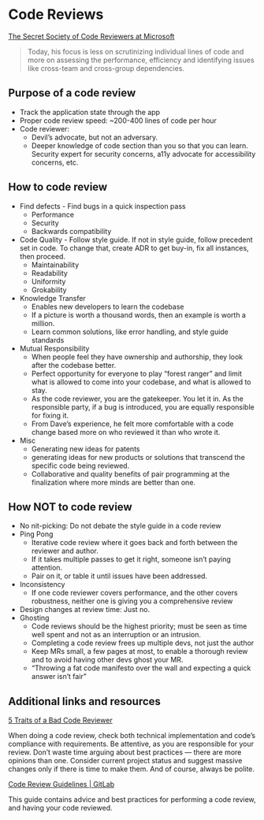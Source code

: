 # Code Reviews

[The Secret Society of Code Reviewers at Microsoft](https://www.youtube.com/watch?v=MLU8AwfIe8U)

> Today, his focus is less on scrutinizing individual lines of code and more on assessing the performance, efficiency and identifying issues like cross-team and cross-group dependencies.

## Purpose of a code review

- Track the application state through the app
- Proper code review speed: ~200-400 lines of code per hour
- Code reviewer:
  - Devil’s advocate, but not an adversary.
  - Deeper knowledge of code section than you so that you can learn. Security expert for security concerns, a11y advocate for accessibility concerns, etc.

## How to code review

- Find defects - Find bugs in a quick inspection pass
  - Performance
  - Security
  - Backwards compatibility
- Code Quality - Follow style guide. If not in style guide, follow precedent set in code. To change that, create ADR to get buy-in, fix all instances, then proceed.
  - Maintainability
  - Readability
  - Uniformity
  - Grokability
- Knowledge Transfer
  - Enables new developers to learn the codebase
  - If a picture is worth a thousand words, then an example is worth a million.
  - Learn common solutions, like error handling, and style guide standards
- Mutual Responsibility
  - When people feel they have ownership and authorship, they look after the codebase better.
  - Perfect opportunity for everyone to play “forest ranger” and limit what is allowed to come into your codebase, and what is allowed to stay.
  - As the code reviewer, you are the gatekeeper. You let it in. As the responsible party, if a bug is introduced, you are equally responsible for fixing it.
  - From Dave’s experience, he felt more comfortable with a code change based more on who reviewed it than who wrote it.
- Misc
  - Generating new ideas for patents
  - generating ideas for new products or solutions that transcend the specific code being reviewed.
  - Collaborative and quality benefits of pair programming at the finalization where more minds are better than one.

## How NOT to code review

- No nit-picking: Do not debate the style guide in a code review
- Ping Pong
  - Iterative code review where it goes back and forth between the reviewer and author.
  - If it takes multiple passes to get it right, someone isn’t paying attention.
  - Pair on it, or table it until issues have been addressed.
- Inconsistency
  - If one code reviewer covers performance, and the other covers robustness, neither one is giving you a comprehensive review
- Design changes at review time: Just no.
- Ghosting
  - Code reviews should be the highest priority; must be seen as time well spent and not as an interruption or an intrusion.
  - Completing a code review frees up multiple devs, not just the author
  - Keep MRs small, a few pages at most, to enable a thorough review and to avoid having other devs ghost your MR.
  - “Throwing a fat code manifesto over the wall and expecting a quick answer isn’t fair”

## Additional links and resources

[5 Traits of a Bad Code Reviewer](https://medium.com/@ms_lizzie/5-traits-of-a-bad-code-reviewer-598da8e6dc19)

When doing a code review, check both technical implementation and code’s compliance with requirements. Be attentive, as you are responsible for your review. Don’t waste time arguing about best practices — there are more opinions than one. Consider current project status and suggest massive changes only if there is time to make them. And of course, always be polite.

[Code Review Guidelines | GitLab](https://docs.gitlab.com/ee/development/code_review.html#acceptance-checklist)

This guide contains advice and best practices for performing a code review, and having your code reviewed.
